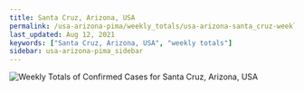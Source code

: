 ```yaml
---
title: Santa Cruz, Arizona, USA
permalink: /usa-arizona-pima/weekly_totals/usa-arizona-santa_cruz-weekly_totals.html
last_updated: Aug 12, 2021
keywords: ["Santa Cruz, Arizona, USA", "weekly totals"]
sidebar: usa-arizona-pima_sidebar
---
```


![Weekly Totals of Confirmed Cases for Santa Cruz, Arizona, USA](/covid_tracker/images/graphs/usa-arizona-santa_cruz-weekly_totals_graph.png)
